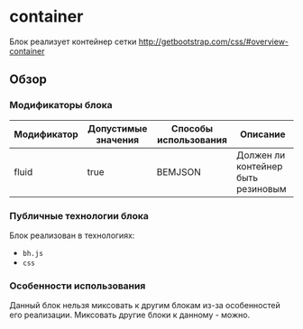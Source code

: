 # container

Блок реализует контейнер сетки http://getbootstrap.com/css/#overview-container

## Обзор

### Модификаторы блока

| Модификатор | Допустимые значения | Способы использования | Описание |
| ----------- | ------------------- | -------------------- | -------- |
| fluid | true | BEMJSON | Должен ли контейнер быть резиновым |

### Публичные технологии блока

Блок реализован в технологиях:

* `bh.js`
* `css`

### Особенности использования

Данный блок нельзя миксовать к другим блокам из-за особенностей его реализации.
Миксовать другие блоки к данному - можно.
